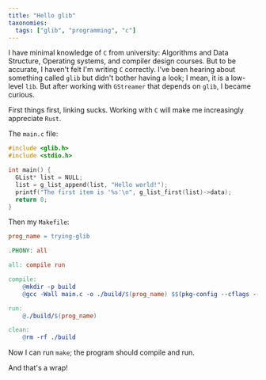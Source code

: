 ```yaml
---
title: "Hello glib"
taxonomies:
  tags: ["glib", "programming", "c"]
---
```


I have minimal knowledge of `C` from university: Algorithms and Data Structure, Operating systems, and compiler design courses. But to be accurate, I haven't felt I'm writing `C` correctly. I've been hearing about something called `glib` but didn't bother having a look; I mean, it is a low-level `lib`. But after working with `GStreamer` that depends on `glib`, I became curious.

First things first, linking sucks. Working with `C` will make me increasingly appreciate `Rust`.

The `main.c` file:

```c
#include <glib.h>
#include <stdio.h>

int main() {
  GList* list = NULL;
  list = g_list_append(list, "Hello world!");
  printf("The first item is '%s'\n", g_list_first(list)->data);
  return 0;
}
```

Then my `Makefile`:

```makefile
prog_name = trying-glib

.PHONY: all

all: compile run

compile:
	@mkdir -p build
	@gcc -Wall main.c -o ./build/$(prog_name) $$(pkg-config --cflags --libs glib-2.0)

run:
	@./build/$(prog_name)

clean:
	@rm -rf ./build
```

Now I can run `make`; the program should compile and run.

And that's a wrap!
